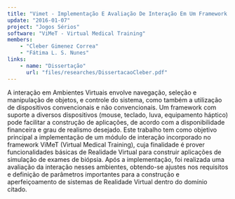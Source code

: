 ```yaml
---
title: "Vimet - Implementação E Avaliação De Interação Em Um Framework Para Treinamento Médico"
update: "2016-01-07"
project: "Jogos Sérios"
software: "ViMeT - Virtual Medical Training"
members:
    - "Cleber Gimenez Correa"
    - "Fátima L. S. Nunes"
links:
    - name: "Dissertação"
      url: "files/researches/DissertacaoCleber.pdf"
---
```


A interação em Ambientes Virtuais envolve navegação, seleção e manipulação de objetos, e controle do sistema, como também a utilização de dispositivos convencionais e não convencionais. Um framework com suporte a diversos dispositivos (mouse, teclado, luva, equipamento háptico) pode facilitar a construção de aplicações, de acordo com a disponibilidade financeira e grau de realismo desejado. Este trabalho tem como objetivo principal a implementação de um módulo de interação incorporado no framework ViMeT (Virtual Medical Training), cuja finalidade é prover funcionalidades básicas de Realidade Virtual para construir aplicações de simulação de exames de biópsia. Após a implementação, foi realizada uma avaliação da interação nesses ambientes, obtendo-se ajustes nos requisitos e definição de parâmetros importantes para a construção e aperfeiçoamento de sistemas de Realidade Virtual dentro do domínio citado.
